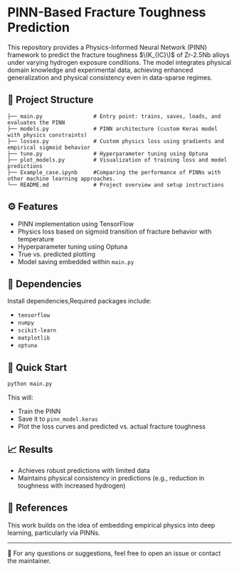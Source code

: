# PINN-Based Fracture Toughness Prediction

This repository provides a Physics-Informed Neural Network (PINN) framework to predict the fracture toughness $\(K_{IC}\)$ of Zr-2.5Nb alloys under varying hydrogen exposure conditions. The model integrates physical domain knowledge and experimental data, achieving enhanced generalization and physical consistency even in data-sparse regimes.

## 📁 Project Structure

```
├── main.py                # Entry point: trains, saves, loads, and evaluates the PINN
├── models.py              # PINN architecture (custom Keras model with physics constraints)
├── losses.py              # Custom physics loss using gradients and empirical sigmoid behavior
├── tune.py                # Hyperparameter tuning using Optuna
├── plot_models.py         # Visualization of training loss and model predictions
├── Example_case.ipynb     #Comparing the performance of PINNs with other machine learning approaches.
└── README.md              # Project overview and setup instructions
```

## ⚙️ Features

- PINN implementation using TensorFlow 
- Physics loss based on sigmoid transition of fracture behavior with temperature
- Hyperparameter tuning using Optuna
- True vs. predicted plotting
- Model saving embedded within `main.py`

## 🧪 Dependencies

Install dependencies,Required packages include:
- `tensorflow`
- `numpy`
- `scikit-learn`
- `matplotlib`
- `optuna`

## 🚀 Quick Start

```bash
python main.py
```

This will:
- Train the PINN
- Save it to `pinn_model.keras`
- Plot the loss curves and predicted vs. actual fracture toughness

## 📈 Results
- Achieves robust predictions with limited data
- Maintains physical consistency in predictions (e.g., reduction in toughness with increased hydrogen)

## 🔬 References
This work builds on the idea of embedding empirical physics into deep learning, particularly via PINNs.

---

📧 For any questions or suggestions, feel free to open an issue or contact the maintainer.


